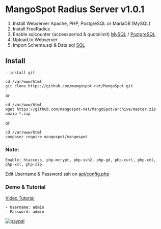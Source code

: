 # MangoSpot Radius Server v1.0.1
1. Install Webserver Apache, PHP, PostgreSQL or MariaDB (MySQL)
2. Install FreeRadius
3. Enable sqlcounter (accessperiod & quotalimit) [MySQL](https://github.com/mangospot-net/MangoSpot/tree/master/SQL/sqlcounter-mysql) / [PostgreSQL](https://github.com/mangospot-net/MangoSpot/tree/master/SQL/sqlcounter-postgresql)
4. Upload to Webserver
5. Import Schema.sql & Data.sql [SQL](https://github.com/mangospot-net/MangoSpot/tree/master/SQL)

## Install 
```
- install git
```
```
cd /var/www/html
git clone https://github.com/mangospot-net/MangoSpot.git
```
or
```
cd /var/www/html
wget https://github.com/mangospot-net/MangoSpot/archive/master.zip
unzip *.zip
```
or
```
cd /var/www/html
composer require mangospot/mangospot
```
### Note:
```
Enable: htaccess, php-mcrypt, php-ssh2, php-gd, php-curl, php-xml, php-xsl, php-zip
```
Edit Username & Password ssh on [api/config.php](https://github.com/mangospot-net/MangoSpot/blob/master/api/config.php)

### Demo & Tutorial
[Video Tutorial](https://www.youtube.com/watch?v=Df3jDXt7n3Y&list=PLBwbrrj11losuLh2W9t36YQmB9h0NG4Fc)
```
- Username: admin
- Password: admin
```
[![paypal](https://www.paypalobjects.com/en_US/i/btn/btn_donateCC_LG.gif)](https://www.paypal.com/cgi-bin/webscr?cmd=_s-xclick&hosted_button_id=8CRUEDLPLCFSQ)
